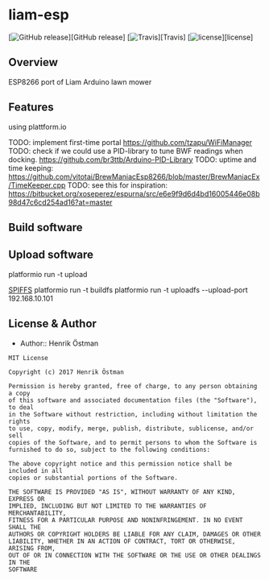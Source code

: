 # liam-esp
[![GitHub release](https://img.shields.io/github/release/trycoon/liam-esp.svg?maxAge=3600)][GitHub release]
[![Travis](https://img.shields.io/travis/trycoon/liam-esp.svg?maxAge=3600)][Travis]
[![license](https://img.shields.io/github/license/trycoon/liam-esp.svg?maxAge=3600)][license]


## Overview
ESP8266 port of Liam Arduino lawn mower


## Features
using plattform.io

TODO: implement first-time portal https://github.com/tzapu/WiFiManager
TODO: check if we could use a PID-library to tune BWF readings when docking. https://github.com/br3ttb/Arduino-PID-Library
TODO: uptime and time keeping: https://github.com/vitotai/BrewManiacEsp8266/blob/master/BrewManiacEx/TimeKeeper.cpp
TODO: see this for inspiration: https://bitbucket.org/xoseperez/espurna/src/e6e9f9d6d4bd16005446e08b98d47c6cd254ad16?at=master

## Build software


## Upload software

platformio run -t upload

[SPIFFS](http://docs.platformio.org/en/latest/platforms/espressif8266.html#platform-espressif-uploadfs)
platformio run -t buildfs
platformio run -t uploadfs --upload-port 192.168.10.101


## License & Author


- Author:: Henrik Östman

```
MIT License

Copyright (c) 2017 Henrik Östman

Permission is hereby granted, free of charge, to any person obtaining a copy
of this software and associated documentation files (the "Software"), to deal
in the Software without restriction, including without limitation the rights
to use, copy, modify, merge, publish, distribute, sublicense, and/or sell
copies of the Software, and to permit persons to whom the Software is
furnished to do so, subject to the following conditions:

The above copyright notice and this permission notice shall be included in all
copies or substantial portions of the Software.

THE SOFTWARE IS PROVIDED "AS IS", WITHOUT WARRANTY OF ANY KIND, EXPRESS OR
IMPLIED, INCLUDING BUT NOT LIMITED TO THE WARRANTIES OF MERCHANTABILITY,
FITNESS FOR A PARTICULAR PURPOSE AND NONINFRINGEMENT. IN NO EVENT SHALL THE
AUTHORS OR COPYRIGHT HOLDERS BE LIABLE FOR ANY CLAIM, DAMAGES OR OTHER
LIABILITY, WHETHER IN AN ACTION OF CONTRACT, TORT OR OTHERWISE, ARISING FROM,
OUT OF OR IN CONNECTION WITH THE SOFTWARE OR THE USE OR OTHER DEALINGS IN THE
SOFTWARE
```

